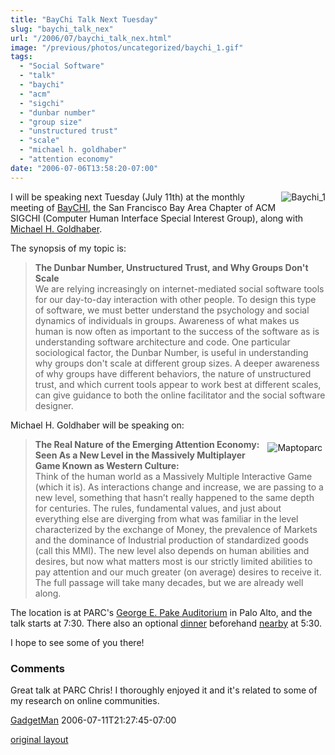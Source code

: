 ```yaml
---
title: "BayChi Talk Next Tuesday"
slug: "baychi_talk_nex"
url: "/2006/07/baychi_talk_nex.html"
image: "/previous/photos/uncategorized/baychi_1.gif"
tags:
  - "Social Software"
  - "talk"
  - "baychi"
  - "acm"
  - "sigchi"
  - "dunbar number"
  - "group size"
  - "unstructured trust"
  - "scale"
  - "michael h. goldhaber"
  - "attention economy"
date: "2006-07-06T13:58:20-07:00"
---
```

<p><img border="0" src="/previous/photos/uncategorized/baychi_1.gif" title="Baychi_1" alt="Baychi_1" style="margin: 0px 0px 5px 5px; float: right;" />
I will be speaking next Tuesday (July 11th) at the monthly meeting of <a href="http://www.baychi.org/calendar/20060711/">BayCHI</a>, the San Francisco Bay Area Chapter of ACM SIGCHI (Computer Human Interface Special Interest Group), along with <a href="http://www.goldhaber.org/">Michael H. Goldhaber</a>.</p>
<p>The synopsis of my topic is:</p>
<blockquote><p><strong>The Dunbar Number, Unstructured Trust, and Why Groups Don't Scale</strong><br /> We are relying increasingly on internet-mediated social software tools for our day-to-day interaction with other people. To design this type of software, we must better understand the psychology and social dynamics of individuals in groups. Awareness of what makes us human is now often as important to the success of the software as is understanding software architecture and code. One particular sociological factor, the Dunbar Number, is useful in understanding why groups don't scale at different group sizes. A deeper awareness of why groups have different behaviors, the nature
of unstructured trust, and which current tools appear to work best at different scales, can give guidance to both the online facilitator and the social software designer.</p></blockquote>
<p>Michael H. Goldhaber will be speaking on:</p>
<blockquote><p><a href="http://www.parc.com/about/directions.html"><img border="0" alt="Maptoparc" title="Maptoparc" src="/previous/photos/uncategorized/maptoparc.gif" style="margin: 5px; float: right;" /></a><strong>The Real Nature of the Emerging Attention Economy: Seen As a New Level in the Massively Multiplayer Game Known as Western Culture:</strong><br /> Think of the human world as a Massively Multiple Interactive Game (which it is). As interactions change and increase, we are passing to a new level, something that hasn’t really happened to the same depth for centuries. The rules, fundamental values, and just about everything else are diverging from what was familiar in the level characterized by the exchange of Money, the prevalence of Markets and the dominance of Industrial production of standardized goods (call this MMI). The new level also depends on human abilities and desires, but now what matters most is our strictly limited abilities to pay attention and our much greater (on average) desires to receive it. The full passage will take many decades, but we are already well along.</p></blockquote>
<p>The location is at PARC's <a href="http://www.baychi.org/program/directions/">George E. Pake Auditorium</a> in Palo Alto, and the talk starts at 7:30. There also an optional <a href="http://www.baychi.org/calendar/20060711/dinner/">dinner</a> beforehand <a href="http://www.californiacafe.com/palo_alto.php">nearby</a> at 5:30.</p>
<p>I hope to see some of you there!</p>
<footer><h3>Comments</h3>
<div class="u-comment h-cite">
<p class="p-content p-name">Great talk at PARC Chris!  I thoroughly enjoyed it and it's related to some of my research on online communities.
</p>
<a class="u-author h-card" href="http://www.the-gadgetman.com/blog">GadgetMan</a>
<time class="dt-published" datetime="2006-07-11T21:27:45-07:00">2006-07-11T21:27:45-07:00</time>
</div>
</footer>
<p class="previous"><a href="/previous/2006/07/baychi_talk_nex.html" rel="syndication nofollow" class="u-syndication" >original layout</a></p>
